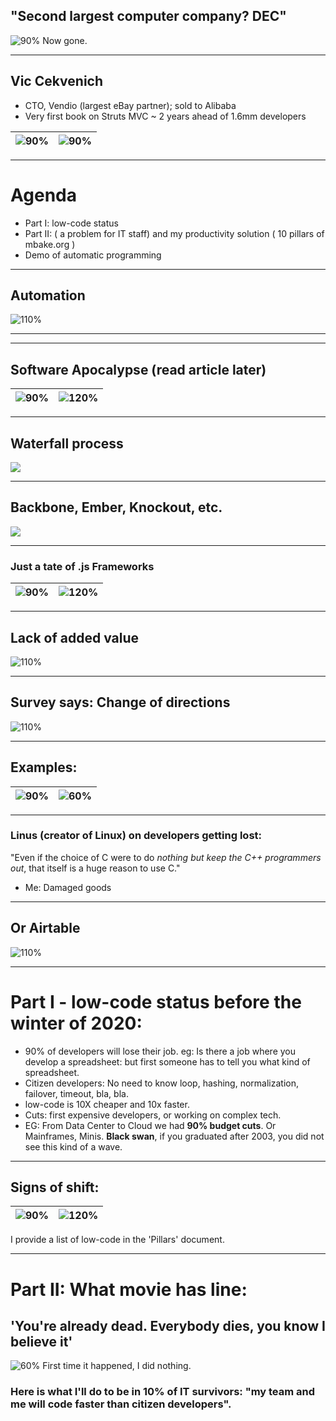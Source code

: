 <!-- $theme: default -->
<!-- prerender: true -->
<!-- paginate: true -->
<!-- page_number: true -->
<!-- $size: 16:9 
<!-- footer: www.Metabake.org -->

## "Second largest computer company? DEC"

![90%](pro/00dec.png)
Now gone.

---

## Vic Cekvenich
- CTO, Vendio (largest eBay partner); sold to Alibaba
- Very first book on Struts MVC ~ 2 years ahead of 1.6mm developers

|![90%](pro/09vic.jpg)|![90%](pro/10strutsbooks.png)|
|:-:|:-:|

---

# Agenda
- Part I: low-code status
- Part II: ( a problem for IT staff) and my productivity solution ( 10 pillars of mbake.org )
- Demo of automatic programming

---

## Automation
![110%](pro/11auto.png)

---

<!---

![](pro/12comp.png)
- Can someone read the middle # of software engineer salary above?

--->


---

## Software Apocalypse (read article later)
|![90%](pro/17apo.png)|![120%](pro/18hightech.png)|
|:-:|:-:|

---

## Waterfall process 
![](pro/19waterf.png)


---

## Backbone, Ember, Knockout, etc. 
![](pro/20poly.jpg)

--- 
### Just a tate of .js Frameworks
|![90%](pro/21airb.png)|![120%](pro/22flut.png)|
|:-:|:-:|

---

## Lack of added value
![110%](pro/30obsolete.png)

---

## Survey says: Change of directions
![110%](pro/31it.png)

---

## Examples:
|![90%](pro/40jform.png)|![60%](pro/41icode.png)|
|:-:|:-:|

---

### Linus (creator of Linux) on developers getting lost:
"Even if the choice of C were to do *nothing 
but keep the C++ programmers out*, 
 that itself is a huge reason to use C."
- Me: Damaged goods

---

## Or Airtable
![110%](pro/50air.png)

--- 

# Part I - low-code status before the winter of 2020:
- 90% of developers will lose their job. eg: Is there a job where you develop a spreadsheet: but first someone has to tell you what kind of spreadsheet. 
- Citizen developers: No need to know loop, hashing, normalization, failover, timeout, bla, bla. 
- low-code is 10X cheaper and 10x faster.
- Cuts: first expensive developers, or working on complex tech.
- EG: From Data Center to Cloud we had **90% budget cuts**. Or Mainframes, Minis. 
**Black swan**, if you graduated after 2003, you did not see this kind of a wave.

--- 

## Signs of shift: 
|![90%](pro/60report.png)|![120%](pro/60out.png)|
|:-:|:-:|
I provide a list of low-code in the 'Pillars' document.

---

# Part II: What movie has line: 
##  'You're already dead. Everybody dies, you know I believe it' 
![60%](pro/100linda.jpg)
First time it happened, I did nothing.

### Here is what I'll do to be in 10% of IT survivors: "my team and me will code faster than citizen developers". 
